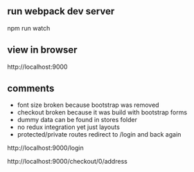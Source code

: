 

## run webpack dev server
npm run watch

## view in browser
http://localhost:9000 

## comments
- font size broken because bootstrap was removed
- checkout broken because it was build with bootstrap forms
- dummy data can be found in stores folder
- no redux integration yet just layouts
- protected/private routes redirect to /login and back again

http://localhost:9000/login

http://localhost:9000/checkout/0/address
